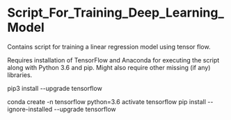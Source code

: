 # Script_For_Training_Deep_Learning_Model
Contains script for training a linear regression model using tensor flow.

Requires installation of TensorFlow and Anaconda for executing the script along with Python 3.6 and pip.
Might also require other missing (if any) libraries.

pip3 install --upgrade tensorflow

conda create -n tensorflow python=3.6
activate tensorflow
pip install --ignore-installed --upgrade tensorflow 

